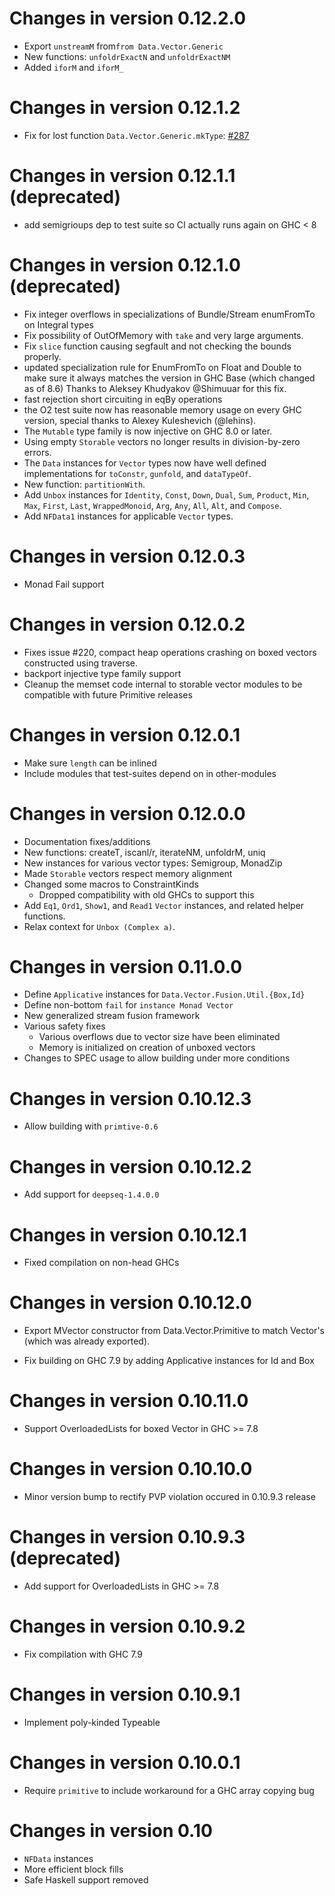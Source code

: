 # Changes in version 0.12.2.0

 * Export `unstreamM` from`from Data.Vector.Generic`
 * New functions: `unfoldrExactN` and `unfoldrExactNM`
 * Added `iforM` and `iforM_`

# Changes in version 0.12.1.2

 * Fix for lost function `Data.Vector.Generic.mkType`: [#287](https://github.com/haskell/vector/issues/287)

# Changes in version 0.12.1.1 (deprecated)
 * add semigrioups dep to test suite so CI actually runs again on GHC < 8

# Changes in version 0.12.1.0 (deprecated)
 * Fix integer overflows in specializations of Bundle/Stream enumFromTo on Integral types
 * Fix possibility of OutOfMemory with `take` and very large arguments.
 * Fix `slice` function causing segfault and not checking the bounds properly.
 * updated specialization rule for EnumFromTo on Float and Double
  to make sure it always matches the version in GHC Base (which changed as of 8.6)
  Thanks to Aleksey Khudyakov @Shimuuar for this fix.
 * fast rejection short circuiting in eqBy operations
 * the O2 test suite now has reasonable memory usage on every GHC version,
    special thanks to Alexey Kuleshevich (@lehins).
 * The `Mutable` type family is now injective on GHC 8.0 or later.
 * Using empty `Storable` vectors no longer results in division-by-zero
   errors.
 * The `Data` instances for `Vector` types now have well defined
   implementations for `toConstr`, `gunfold`, and `dataTypeOf`.
 * New function: `partitionWith`.
 * Add `Unbox` instances for `Identity`, `Const`, `Down`, `Dual`, `Sum`,
   `Product`, `Min`, `Max`, `First`, `Last`, `WrappedMonoid`, `Arg`, `Any`,
   `All`, `Alt`, and `Compose`.
 * Add `NFData1` instances for applicable `Vector` types.

# Changes in version 0.12.0.3
  * Monad Fail support

# Changes in version 0.12.0.2
  * Fixes issue #220, compact heap operations crashing on boxed vectors constructed
    using traverse.
  * backport injective type family support
  * Cleanup the memset code internal to storable vector modules to be
    compatible with future Primitive releases

# Changes in version 0.12.0.1

 * Make sure `length` can be inlined
 * Include modules that test-suites depend on in other-modules

# Changes in version 0.12.0.0

 * Documentation fixes/additions
 * New functions: createT, iscanl/r, iterateNM, unfoldrM, uniq
 * New instances for various vector types: Semigroup, MonadZip
 * Made `Storable` vectors respect memory alignment
 * Changed some macros to ConstraintKinds
   - Dropped compatibility with old GHCs to support this
 * Add `Eq1`, `Ord1`, `Show1`, and `Read1` `Vector` instances, and related
   helper functions.
 * Relax context for `Unbox (Complex a)`.

# Changes in version 0.11.0.0

 * Define `Applicative` instances for `Data.Vector.Fusion.Util.{Box,Id}`
 * Define non-bottom `fail` for `instance Monad Vector`
 * New generalized stream fusion framework
 * Various safety fixes
   - Various overflows due to vector size have been eliminated
   - Memory is initialized on creation of unboxed vectors
 * Changes to SPEC usage to allow building under more conditions

# Changes in version 0.10.12.3

 * Allow building with `primtive-0.6`

# Changes in version 0.10.12.2

 * Add support for `deepseq-1.4.0.0`

# Changes in version 0.10.12.1

 * Fixed compilation on non-head GHCs

# Changes in version 0.10.12.0

 * Export MVector constructor from Data.Vector.Primitive to match Vector's
   (which was already exported).

 * Fix building on GHC 7.9 by adding Applicative instances for Id and Box

# Changes in version 0.10.11.0

 * Support OverloadedLists for boxed Vector in GHC >= 7.8

# Changes in version 0.10.10.0

 * Minor version bump to rectify PVP violation occured in 0.10.9.3 release

# Changes in version 0.10.9.3 (deprecated)

 * Add support for OverloadedLists in GHC >= 7.8

# Changes in version 0.10.9.2

 * Fix compilation with GHC 7.9

# Changes in version 0.10.9.1

 * Implement poly-kinded Typeable

# Changes in version 0.10.0.1

 * Require `primitive` to include workaround for a GHC array copying bug

# Changes in version 0.10

 * `NFData` instances
 * More efficient block fills
 * Safe Haskell support removed
